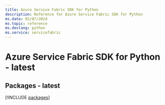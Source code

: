 ```yaml
---
title: Azure Service Fabric SDK for Python
description: Reference for Azure Service Fabric SDK for Python
ms.date: 02/07/2024
ms.topic: reference
ms.devlang: python
ms.service: servicefabric
---
```

# Azure Service Fabric SDK for Python - latest
## Packages - latest
[!INCLUDE [packages](service-fabric-index.md)]